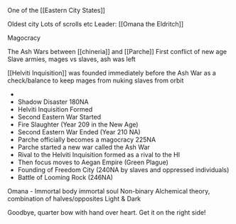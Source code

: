 One of the [[Eastern City States]]

Oldest city 
Lots of scrolls etc
Leader: [[Omana the Eldritch]]

Magocracy

The Ash Wars between [[chineria]] and [[Parche]]
First conflict of new age
Slave armies, mages vs slaves, ash was left

[[Helviti Inquisition]] was founded immediately before the Ash War as a check/balance to keep mages from nuking slaves from orbit



- 
- Shadow Disaster 180NA
- Helviti Inquisition Formed
- Second Eastern War Started
- Fire Slaughter (Year 209 in the New Age)
- Second Eastern War Ended (Year 210 NA)
- Parche officially becomes a magocracy 225NA
- Parche started a new war called the Ash War
- Rival to the Helviti Inquisition formed as a rival to the HI
- Then focus moves to Aegan Empire (Green Plague)
- Founding of Freedom City (240NA by slaves and oppressed individuals)
- Battle of Looming Rock (246NA)



Omana - 
Immortal body immortal soul
Non-binary
Alchemical theory,
combination of halves/opposites
Light & Dark


Goodbye, quarter bow with hand over heart. 
	Get it on the right side!